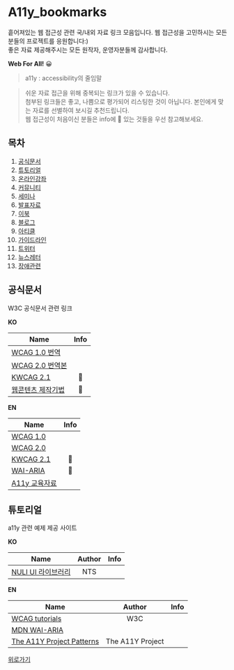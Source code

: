 # A11y_bookmarks
흩어져있는 웹 접근성 관련 국/내외 자료 링크 모음입니다. 웹 접근성을 고민하시는 모든 분들의 프로젝트를 응원합니다:)<br>
좋은 자료 제공해주시는 모든 원작자, 운영자분들께 감사합니다. 

 __Web For All!__ 😀  


> a11y : accessibility의 줄임말

> 쉬운 자료 접근을 위해 중복되는 링크가 있을 수 있습니다. <br>
> 첨부된 링크들은 좋고, 나쁨으로 평가되어 리스팅한 것이 아닙니다. 본인에게 맞는 자료를 선별하여 보시길 추천드립니다. <br>
> 웹 접근성이 처음이신 분들은 info에 :seedling: 있는 것들을 우선 참고해보세요.

## 목차 
1. [공식문서](#공식문서)
2. [튜토리얼](#튜토리얼)
3. [온라인강좌](#온라인강좌)
4. [커뮤니티](#커뮤니티)
5. [세미나](#세미나)
6. [발표자료](#발표자료)
7. [이북](#이북)
8. [블로그](#블로그)
9. [아티클](#아티클)
10. [가이드라인](#가이드라인)
11. [트위터](#트위터)
12. [뉴스레터](#뉴스레터)
13. [장애관련](#장애관련)

## 공식문서
W3C 공식문서 관련 링크

__KO__

| Name | Info |
| -------- | :--------: |
| [WCAG 1.0 번역](http://gregshin.pe.kr/atag10/) |  |
| [WCAG 2.0 번역본](https://www.wah.or.kr:444/w3c_doc/techs/general.html) |  |
| [KWCAG 2.1](http://news.seoul.go.kr/gov/files/2014/01/5552af1b5fb910.17981163.pdf) | :seedling: |
| [웹콘텐츠 제작기법](https://www.wah.or.kr:444/Participation/technique.asp?tab=1) | :seedling: |
  
__EN__

| Name | Info |
| -------- | :--------: |
| [WCAG 1.0](https://www.w3.org/TR/WAI-WEBCONTENT/#toc) |  |
| [WCAG 2.0](https://www.w3.org/TR/WCAG20/) |  |
| [KWCAG 2.1](https://www.w3.org/TR/WCAG21/) | :seedling: |
| [WAI-ARIA](https://www.w3.org/TR/wai-aria/) | :seedling: |
| [A11y 교육자료](https://www.w3.org/TR/wai-aria/) |  |


## 튜토리얼
a11y 관련 예제 제공 사이트

__KO__

| Name | Author | Info |
| -------- | :--------: | --------: |
| [NULI UI 라이브러리](https://nuli.navercorp.com/sharing/ui/uioLayout) | NTS |  |

__EN__

| Name | Author | Info |
| -------- | :--------: | --------: |
| [WCAG tutorials](https://www.w3.org/WAI/tutorials/images/) | W3C |  |
| [MDN WAI-ARIA](https://developer.mozilla.org/ko/docs/Web/Accessibility/ARIA) |  |  |
| [The A11Y Project Patterns](https://a11yproject.com/patterns/) | The A11Y Project |  |



[위로가기](#목차)
